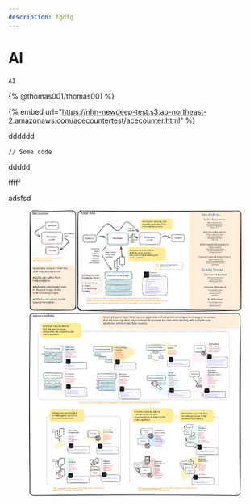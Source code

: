 ```yaml
---
description: fgdfg
---
```


# AI

`AI`

{% @thomas001/thomas001 %}





{% embed url="https://nhn-newdeep-test.s3.ap-northeast-2.amazonaws.com/acecountertest/acecounter.html" %}

dddddd

```
// Some code
```



ddddd

fffff

adsfsd

<figure><img src=".gitbook/assets/rag-cheat-sheet-final.svg" alt=""><figcaption></figcaption></figure>
